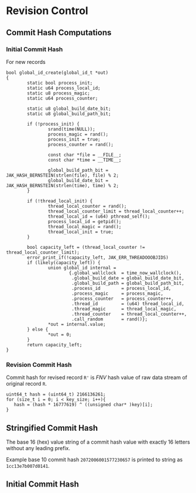 # Revision Control

## Commit Hash Computations

### Initial Commit Hash

For new records

```
bool global_id_create(global_id_t *out)
{
        static bool process_init;
        static u64 process_local_id;
        static u8 process_magic;
        static u64 process_counter;

        static u8 global_build_date_bit;
        static u8 global_build_path_bit;

        if (!process_init) {
                srand(time(NULL));
                process_magic = rand();
                process_init = true;
                process_counter = rand();

                const char *file = __FILE__;
                const char *time = __TIME__;

                global_build_path_bit = JAK_HASH_BERNSTEIN(strlen(file), file) % 2;
                global_build_date_bit = JAK_HASH_BERNSTEIN(strlen(time), time) % 2;
        }

        if (!thread_local_init) {
                thread_local_counter = rand();
                thread_local_counter_limit = thread_local_counter++;
                thread_local_id = (u64) pthread_self();
                process_local_id = getpid();
                thread_local_magic = rand();
                thread_local_init = true;
        }

        bool capacity_left = (thread_local_counter != thread_local_counter_limit);
        error_print_if(!capacity_left, JAK_ERR_THREADOOOBJIDS)
        if (likely(capacity_left)) {
                union global_id internal =
                        {.global_wallclock  = time_now_wallclock(), 
                         .global_build_date = global_build_date_bit, 
                         .global_build_path = global_build_path_bit, 
                         .process_id        = process_local_id, 
                         .process_magic     = process_magic, 
                         .process_counter   = process_counter++, 
                         .thread_id         = (u64) thread_local_id, 
                         .thread_magic      = thread_local_magic, 
                         .thread_counter    = thread_local_counter++, 
                         .call_random       = rand()};
                *out = internal.value;
        } else {
                *out = 0;
        }
        return capacity_left;
}
``` 

### Revision Commit Hash

Commit hash for revised record `R'` is _FNV_ hash value of raw data stream of original record `R`.

```
uint64_t hash = (uint64_t) 2166136261;
for (size_t i = 0; i < key_size; i++){
   hash = (hash * 16777619) ^ ((unsigned char* )key)[i];
}
```

## Stringified Commit Hash

The base 16 (hex) value string of a commit hash value with exactly 16 letters without any leading prefix.

Example base 10 commit hash `2072006001577230657` is printed to string as `1cc13e7b007d0141`.

## Initial Commit Hash




